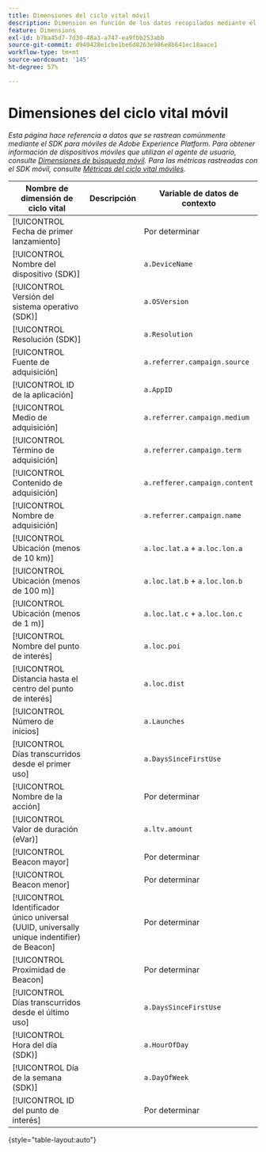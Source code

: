 ```yaml
---
title: Dimensiones del ciclo vital móvil
description: Dimension en función de los datos recopilados mediante el SDK para móviles.
feature: Dimensions
exl-id: b7ba45d7-7d30-48a3-a747-ea9fbb253abb
source-git-commit: d940428e1cbe1be6d8263e986e8b641ec18aace1
workflow-type: tm+mt
source-wordcount: '145'
ht-degree: 57%

---
```


# Dimensiones del ciclo vital móvil

*Esta página hace referencia a datos que se rastrean comúnmente mediante el SDK para móviles de Adobe Experience Platform. Para obtener información de dispositivos móviles que utilizan el agente de usuario, consulte [Dimensiones de búsqueda móvil](mobile-dimensions.md). Para las métricas rastreadas con el SDK móvil, consulte [Métricas del ciclo vital móviles](../metrics/lifecycle-metrics.md).*

| Nombre de dimensión de ciclo vital | Descripción | Variable de datos de contexto |
| --- | --- | --- |
| [!UICONTROL Fecha de primer lanzamiento] | | Por determinar |
| [!UICONTROL Nombre del dispositivo (SDK)] | | `a.DeviceName` |
| [!UICONTROL Versión del sistema operativo (SDK)] | | `a.OSVersion` |
| [!UICONTROL Resolución (SDK)] | | `a.Resolution` |
| [!UICONTROL Fuente de adquisición] | | `a.referrer.campaign.source` |
| [!UICONTROL ID de la aplicación] | | `a.AppID` |
| [!UICONTROL Medio de adquisición] | | `a.referrer.campaign.medium` |
| [!UICONTROL Término de adquisición] | | `a.referrer.campaign.term` |
| [!UICONTROL Contenido de adquisición] | | `a.refferer.campaign.content` |
| [!UICONTROL Nombre de adquisición] | | `a.referrer.campaign.name` |
| [!UICONTROL Ubicación (menos de 10 km)] | | `a.loc.lat.a` + `a.loc.lon.a` |
| [!UICONTROL Ubicación (menos de 100 m)] | | `a.loc.lat.b` + `a.loc.lon.b` |
| [!UICONTROL Ubicación (menos de 1 m)] | | `a.loc.lat.c` + `a.loc.lon.c` |
| [!UICONTROL Nombre del punto de interés] | | `a.loc.poi` |
| [!UICONTROL Distancia hasta el centro del punto de interés] | | `a.loc.dist` |
| [!UICONTROL Número de inicios] | | `a.Launches` |
| [!UICONTROL Días transcurridos desde el primer uso] | | `a.DaysSinceFirstUse` |
| [!UICONTROL Nombre de la acción] | | Por determinar |
| [!UICONTROL Valor de duración (eVar)] | | `a.ltv.amount` |
| [!UICONTROL Beacon mayor] | | Por determinar |
| [!UICONTROL Beacon menor] | | Por determinar |
| [!UICONTROL Identificador único universal (UUID, universally unique indentifier) de Beacon] | | Por determinar |
| [!UICONTROL Proximidad de Beacon] | | Por determinar |
| [!UICONTROL Días transcurridos desde el último uso] | | `a.DaysSinceFirstUse` |
| [!UICONTROL Hora del día (SDK)] | | `a.HourOfDay` |
| [!UICONTROL Día de la semana (SDK)] | | `a.DayOfWeek` |
| [!UICONTROL ID del punto de interés] | | Por determinar |

{style="table-layout:auto"}

<!-- Missing: Install Date -->
